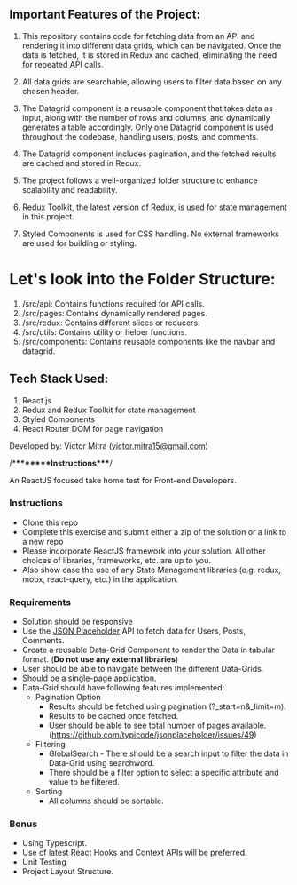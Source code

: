 ## Important Features of the Project:

1. This repository contains code for fetching data from an API and rendering it into different data grids, which can be navigated. Once the data is fetched, it is stored in Redux and cached, eliminating the need for repeated API calls.

2. All data grids are searchable, allowing users to filter data based on any chosen header.

3. The Datagrid component is a reusable component that takes data as input, along with the number of rows and columns, and dynamically generates a table accordingly. Only one Datagrid component is used throughout the codebase, handling users, posts, and comments.

4. The Datagrid component includes pagination, and the fetched results are cached and stored in Redux.

5. The project follows a well-organized folder structure to enhance scalability and readability.

6. Redux Toolkit, the latest version of Redux, is used for state management in this project.

7. Styled Components is used for CSS handling. No external frameworks are used for building or styling.

# Let's look into the Folder Structure:

1. /src/api: Contains functions required for API calls.
2. /src/pages: Contains dynamically rendered pages.
3. /src/redux: Contains different slices or reducers.
4. /src/utils: Contains utility or helper functions.
5. /src/components: Contains reusable components like the navbar and datagrid.

## Tech Stack Used:

1. React.js
2. Redux and Redux Toolkit for state management
3. Styled Components
4. React Router DOM for page navigation

Developed by: Victor Mitra (victor.mitra15@gmail.com)

/\***\*\*\*\*\*\*\***Instructions**\*\*\***/

An ReactJS focused take home test for Front-end Developers.

### Instructions

- Clone this repo
- Complete this exercise and submit either a zip of the solution or a link to a new repo
- Please incorporate ReactJS framework into your solution. All other choices of libraries, frameworks, etc. are up to you.
- Also show case the use of any State Management libraries (e.g. redux, mobx, react-query, etc.) in the application.

### Requirements

- Solution should be responsive
- Use the [JSON Placeholder](https://jsonplaceholder.typicode.com/) API to fetch data for Users, Posts, Comments.
- Create a reusable Data-Grid Component to render the Data in tabular format. (**Do not use any external libraries**)
- User should be able to navigate between the different Data-Grids.
- Should be a single-page application.
- Data-Grid should have following features implemented:
  - Pagination Option
    - Results should be fetched using pagination (?\_start=n&\_limit=m).
    - Results to be cached once fetched.
    - User should be able to see total number of pages available. (https://github.com/typicode/jsonplaceholder/issues/49)
  - Filtering
    - GlobalSearch - There should be a search input to filter the data in Data-Grid using searchword.
    - There should be a filter option to select a specific attribute and value to be filtered.
  - Sorting
    - All columns should be sortable.

### Bonus

- Using Typescript.
- Use of latest React Hooks and Context APIs will be preferred.
- Unit Testing
- Project Layout Structure.
